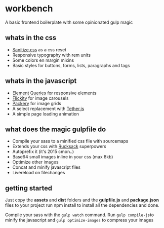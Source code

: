 # workbench
A basic frontend boilerplate with some opinionated gulp magic

## whats in the css
* [Sanitize.css](https://10up.github.io/sanitize.css/) as a css reset
* Responsive typography with rem units
* Some colors en margin mixins
* Basic styles for buttons, forms, lists, paragraphs and tags

## whats in the javascript
* [Element Queries](https://github.com/marcj/css-element-queries) for responsive elements
* [Flickity](http://flickity.metafizzy.co/) for image carousels
* [Packery](http://packery.metafizzy.co/) for image grids
* A select replacement with [Tether.js](http://tether.io/)
* A simple page loading animation

## what does the magic gulpfile do
* Compile your sass to a minified css file with sourcemaps
* Extends your css with [Rucksack](http://simplaio.github.io/rucksack/) superpowers
* Autoprefix it (it's 2015 cmon..)
* Base64 small images inline in your css (max 8kb)
* Optimize other images
* Concat and minify javascript files
* Livereload on filechanges

## getting started
Just copy the **assets** and **dist** folders and the **gulpfile.js** and **package.json** files to your project run npm install to install all the dependencies and done.

Compile your sass with the `gulp watch` command.
Run `gulp compile-js`to minify the javascript and `gulp optimize-images` to compress your images


